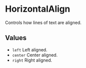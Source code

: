<!--
category: reference
-->

HorizontalAlign
===

Controls how lines of text are aligned.

Values
---

- `left` Left aligned.
- `center` Center aligned.
- `right` Right aligned.
